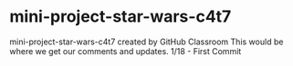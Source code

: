 # mini-project-star-wars-c4t7
mini-project-star-wars-c4t7 created by GitHub Classroom
This would be where we get our comments and updates.
1/18 - First Commit
